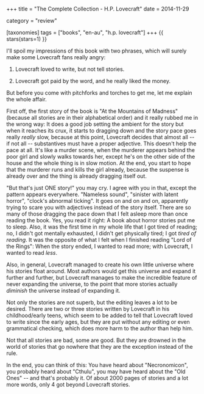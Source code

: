 +++
title = "The Complete Collection - H.P. Lovecraft"
date = 2014-11-29

category = "review"

[taxonomies]
tags = ["books", "en-au", "h.p. lovecraft"]
+++
{{ stars(stars=1) }}

I'll spoil my impressions of this book with two phrases, which will surely make some Lovecraft fans really angry:

1. Lovecraft loved to write, but not tell stories.

2. Lovecraft got paid by the word, and he really liked the money.

But before you come with pitchforks and torches to get me, let me explain the whole affair.

First off, the first story of the book is "At the Mountains of Madness" (because all stories are in their alphabetical order) and it really rubbed me in the wrong way: It does a good job setting the ambient for the story but when it reaches its crux, it starts to dragging down and the story pace goes really *really* slow, because at this point, Lovecraft decides that almost all -- if not all -- substantives must have a proper adjective. This doesn't help the pace at all. It's like a murder scene, when the murderer appears behind the poor girl and slowly walks towards her, except he's on the other side of the house and the whole thing is in slow motion. At the end, you start to hope that the murderer runs and kills the girl already, because the suspense is already over and the thing is already dragging itself out.

"But that's just ONE story!" you may cry. I agree with you in that, except the pattern appears everywhere. "Nameless sound", "sinister with latent horror", "clock's abnormal ticking". It goes on and on and on, apparently trying to scare you with adjectives instead of the story itself. There are so many of those dragging the pace down that I felt asleep more than once reading the book. Yes, you read it right: A book about horror stories put me to sleep. Also, it was the first time in my whole life that I got tired of reading; no, I didn't got mentally exhausted, I didn't get physically tired; I got *tired of reading*. It was the opposite of what I felt when I finished reading "Lord of the Rings": When the story ended, I wanted to read more; with Lovecraft, I wanted to read *less*.

Also, in general, Lovecraft managed to create his own little universe where his stories float around. Most authors would get this universe and expand it further and further, but Lovecraft manages to make the incredible feature of never expanding the universe, to the point that more stories actually *diminish* the universe instead of expanding it.

Not only the stories are not superb, but the editing leaves a lot to be desired. There are two or three stories written by Lovecraft in his childhood/early teens, which seem to be added to tell that Lovecraft loved to write since the early ages, but they are put without any editing or even grammatical checking, which does more harm to the author than help him.

Not that all stories are bad, some are good. But they are drowned in the world of stories that go nowhere that they are the exception instead of the rule.

In the end, you can think of this: You have heard about "Necronomicon", you probably heard about "Cthulu", you may have heard about the "Old Ones" -- and that's probably it. Of about 2000 pages of stories and a lot more words, only 4 got beyond Lovecraft stories.